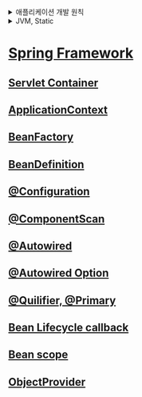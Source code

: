 <details>
  <summary>애플리케이션 개발 원칙</summary>

## 애플리케이션 개발 원칙
> SOLID 원칙을 지킨다<br>
하나의 책임만<br>
추상화에 의존<br>
확장에만 열려있도록<br>

</details>

<details>
  <summary>JVM, Static</summary>

## JVM의 메모리 구조
![img.png](img.png)
- Heap: 객체 인스턴스 저장
- Method Area(or Class Area): 클래스(메타데이터), 스태틱 변수, 스태틱 메서드 등이 저장
- Stack: 메서드 호출 시 각 스레드마다 생성되는 스택 프레임이 저장

스태틱 변수와 메서드가 별도의 메서드 영역에 존재하므로<br> 해당 클래스의 인스턴스를 new 생성자로 만들지 않아도 사용할 수 있다<br>
내부 스태틱 클래스도 외부클래스와 독립적으로 메서드 영역에 존재한다
```java
public class OuterClass {

    private int instanceVariable = 1;
    private static int staticVariable = 2;

    public static class StaticNestedClass {
        public void printVariables() {
            // System.out.println(instanceVariable); // 컴파일 에러: 스태틱 클래스는 외부 클래스의 인스턴스 변수에 접근할 수 없음
            System.out.println(staticVariable); // 스태틱 변수에는 접근 가능
        }
    }

    public static void main(String[] args) {
        // 외부 클래스의 인스턴스 생성 없이 스태틱 클래스의 인스턴스를 생성할 수 있음
        OuterClass.StaticNestedClass nestedInstance = new OuterClass.StaticNestedClass();
        nestedInstance.printVariables(); // 출력: 2
    }
}
```
</details>

# [Spring Framework](docs/springframework.md)

## [Servlet Container](docs/servlet-container.md)

## [ApplicationContext](docs/applicationcontext.md)

## [BeanFactory](docs/beanfactory.md)

## [BeanDefinition](docs/beandefinition.md)

## [@Configuration](docs/configuration.md)

## [@ComponentScan](docs/componentscan.md)

## [@Autowired](docs/autowired.md)

## [@Autowired Option](docs/autowiredoption.md)

## [@Quilifier, @Primary](docs/quilifier.md)

## [Bean Lifecycle callback](docs/beanlifecyclecallback.md)

## [Bean scope](docs/beanscope.md)
 
## [ObjectProvider](docs/provider.md)

